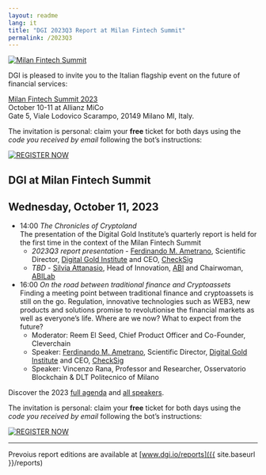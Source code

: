 ```yaml
---
layout: readme
lang: it
title: "DGI 2023Q3 Report at Milan Fintech Summit"
permalink: /2023Q3
---
```


[![Milan Fintech Summit](https://mailchef.s3.amazonaws.com/uploads/mailstyler/images/15376b4d-f8ee-418a-854a-53e85672a950/1655CB84-A391-00E9-F8BB-CB3AF97C7C20_Image_1_fb2b311cbe7741e38b369a6ff4f796f8.png)](https://www.milanfintechsummit.com)

DGI is pleased to invite you to
the Italian flagship event on the future of financial services:

[Milan Fintech Summit 2023](https://www.milanfintechsummit.com)  
October 10-11 at Allianz MiCo  
Gate 5, Viale Lodovico Scarampo, 20149 Milano MI, Italy.

The invitation is personal: claim your **free** ticket for both days
using the *code you received by email*
following the bot’s instructions:

[![REGISTER NOW](https://mailchef.s3.amazonaws.com/uploads/mailstyler/images/15376b4d-f8ee-418a-854a-53e85672a950/0B7C7AC3-5DF3-ED81-FD32-4E7F96D4CB89_Image_3_f1445094e5d1474e892ae61b7b35b718.png)](https://landbot.pro/v3/H-1608501-JYVZRALTWWWEBDCN/index.html)

## DGI at Milan Fintech Summit

## Wednesday, October 11, 2023

- 14:00 *The Chronicles of Cryptoland*  
  The presentation of the Digital Gold Institute’s quarterly report is held for the first time in the context of the Milan Fintech Summit
  - *2023Q3 report presentation* - [Ferdinando M. Ametrano](https://www.checksig.com/checksig/ferdinando-ametrano), Scientific Director, [Digital Gold Institute](https://dgi.io) and CEO, [CheckSig](https://checksig.com)  
  - *TBD* - [Silvia Attanasio](https://www.linkedin.com/in/silviaattanasio/), Head of Innovation, [ABI](<https://www.abi.it/>) and Chairwoman, [ABILab](https://www.abilab.it)
- 16:00 *On the road between traditional finance and Cryptoassets*  
  Finding a meeting point between traditional finance and cryptoassets is still on the go. Regulation, innovative technologies such as WEB3, new products and solutions promise to revolutionise the financial markets as well as everyone’s life. Where are we now? What to expect from the future?
  - Moderator: Reem El Seed, Chief Product Officer and Co-Founder, Cleverchain
  - Speaker: [Ferdinando M. Ametrano](https://www.checksig.com/checksig/ferdinando-ametrano), Scientific Director, [Digital Gold Institute](https://dgi.io) and CEO, [CheckSig](https://checksig.com)
  - Speaker: Vincenzo Rana, Professor and Researcher, Osservatorio Blockchain & DLT Politecnico of Milano

Discover the 2023 [full agenda](https://www.milanfintechsummit.com/agenda-2023/) and [all speakers](https://www.milanfintechsummit.com/speaker-2023/).

The invitation is personal: claim your **free** ticket for both days
using the *code you received by email*
following the bot’s instructions:

[![REGISTER NOW](https://mailchef.s3.amazonaws.com/uploads/mailstyler/images/15376b4d-f8ee-418a-854a-53e85672a950/0B7C7AC3-5DF3-ED81-FD32-4E7F96D4CB89_Image_3_f1445094e5d1474e892ae61b7b35b718.png)](https://landbot.pro/v3/H-1608501-JYVZRALTWWWEBDCN/index.html)

---

Prevoius report editions are available at
[www.dgi.io/reports]({{ site.baseurl }}/reports)

